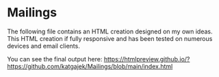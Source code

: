 # Mailings
The following file contains an HTML creation designed on my own ideas. 
This HTML creation if fully responsive and has been tested on numerous devices and email clients. 

You can see the final output here:
https://htmlpreview.github.io/?https://github.com/katgajek/Mailings/blob/main/index.html

